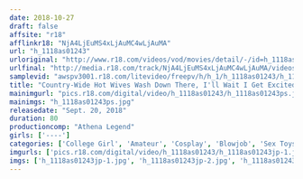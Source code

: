```yaml
---
date: 2018-10-27
draft: false
affsite: "r18"
afflinkr18: "NjA4LjEuMS4xLjAuMC4wLjAuMA"
url: "h_1118as01243"
urloriginal: "http://www.r18.com/videos/vod/movies/detail/-/id=h_1118as01243"
urlfinal: "http://media.r18.com/track/NjA4LjEuMS4xLjAuMC4wLjAuMA/videos/vod/movies/detail/-/id=h_1118as01243"
samplevid: "awspv3001.r18.com/litevideo/freepv/h/h_1/h_1118as01243/h_1118as01243_dmb_s.mp4"
title: "Country-Wide Hot Wives Wash Down There, I'll Wait I Get Excited When I See Freshly Scrubbed Pussies"
mainimgurl: "pics.r18.com/digital/video/h_1118as01243/h_1118as01243ps.jpg"
mainimgs: "h_1118as01243ps.jpg"
releasedate: "Sept. 20, 2018"
duration: 80
productioncomp: "Athena Legend"
girls: ['----']
categories: ['College Girl', 'Amateur', 'Cosplay', 'Blowjob', 'Sex Toys']
imgurls: ['pics.r18.com/digital/video/h_1118as01243/h_1118as01243jp-1.jpg', 'pics.r18.com/digital/video/h_1118as01243/h_1118as01243jp-2.jpg', 'pics.r18.com/digital/video/h_1118as01243/h_1118as01243jp-3.jpg', 'pics.r18.com/digital/video/h_1118as01243/h_1118as01243jp-4.jpg', 'pics.r18.com/digital/video/h_1118as01243/h_1118as01243jp-5.jpg', 'pics.r18.com/digital/video/h_1118as01243/h_1118as01243jp-6.jpg', 'pics.r18.com/digital/video/h_1118as01243/h_1118as01243jp-7.jpg', 'pics.r18.com/digital/video/h_1118as01243/h_1118as01243jp-8.jpg', 'pics.r18.com/digital/video/h_1118as01243/h_1118as01243jp-9.jpg', 'pics.r18.com/digital/video/h_1118as01243/h_1118as01243jp-10.jpg', 'pics.r18.com/digital/video/h_1118as01243/h_1118as01243jp-11.jpg', 'pics.r18.com/digital/video/h_1118as01243/h_1118as01243jp-12.jpg', 'pics.r18.com/digital/video/h_1118as01243/h_1118as01243jp-13.jpg', 'pics.r18.com/digital/video/h_1118as01243/h_1118as01243jp-14.jpg', 'pics.r18.com/digital/video/h_1118as01243/h_1118as01243jp-15.jpg', 'pics.r18.com/digital/video/h_1118as01243/h_1118as01243jp-16.jpg', 'pics.r18.com/digital/video/h_1118as01243/h_1118as01243jp-17.jpg', 'pics.r18.com/digital/video/h_1118as01243/h_1118as01243jp-18.jpg', 'pics.r18.com/digital/video/h_1118as01243/h_1118as01243jp-19.jpg', 'pics.r18.com/digital/video/h_1118as01243/h_1118as01243jp-20.jpg']
imgs: ['h_1118as01243jp-1.jpg', 'h_1118as01243jp-2.jpg', 'h_1118as01243jp-3.jpg', 'h_1118as01243jp-4.jpg', 'h_1118as01243jp-5.jpg', 'h_1118as01243jp-6.jpg', 'h_1118as01243jp-7.jpg', 'h_1118as01243jp-8.jpg', 'h_1118as01243jp-9.jpg', 'h_1118as01243jp-10.jpg', 'h_1118as01243jp-11.jpg', 'h_1118as01243jp-12.jpg', 'h_1118as01243jp-13.jpg', 'h_1118as01243jp-14.jpg', 'h_1118as01243jp-15.jpg', 'h_1118as01243jp-16.jpg', 'h_1118as01243jp-17.jpg', 'h_1118as01243jp-18.jpg', 'h_1118as01243jp-19.jpg', 'h_1118as01243jp-20.jpg']
---
```

